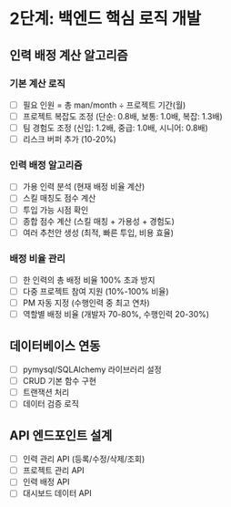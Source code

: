 # 2단계: 백엔드 핵심 로직 개발

## 인력 배정 계산 알고리즘

### 기본 계산 로직
- [ ] 필요 인원 = 총 man/month ÷ 프로젝트 기간(월)
- [ ] 프로젝트 복잡도 조정 (단순: 0.8배, 보통: 1.0배, 복잡: 1.3배)
- [ ] 팀 경험도 조정 (신입: 1.2배, 중급: 1.0배, 시니어: 0.8배)
- [ ] 리스크 버퍼 추가 (10-20%)

### 인력 배정 알고리즘
- [ ] 가용 인력 분석 (현재 배정 비율 계산)
- [ ] 스킬 매칭도 점수 계산
- [ ] 투입 가능 시점 확인
- [ ] 종합 점수 계산 (스킬 매칭 + 가용성 + 경험도)
- [ ] 여러 추천안 생성 (최적, 빠른 투입, 비용 효율)

### 배정 비율 관리
- [ ] 한 인력의 총 배정 비율 100% 초과 방지
- [ ] 다중 프로젝트 참여 지원 (10%-100% 비율)
- [ ] PM 자동 지정 (수행인력 중 최고 연차)
- [ ] 역할별 배정 비율 (개발자 70-80%, 수행인력 20-30%)

## 데이터베이스 연동
- [ ] pymysql/SQLAlchemy 라이브러리 설정
- [ ] CRUD 기본 함수 구현
- [ ] 트랜잭션 처리
- [ ] 데이터 검증 로직

## API 엔드포인트 설계
- [ ] 인력 관리 API (등록/수정/삭제/조회)
- [ ] 프로젝트 관리 API
- [ ] 인력 배정 API
- [ ] 대시보드 데이터 API
